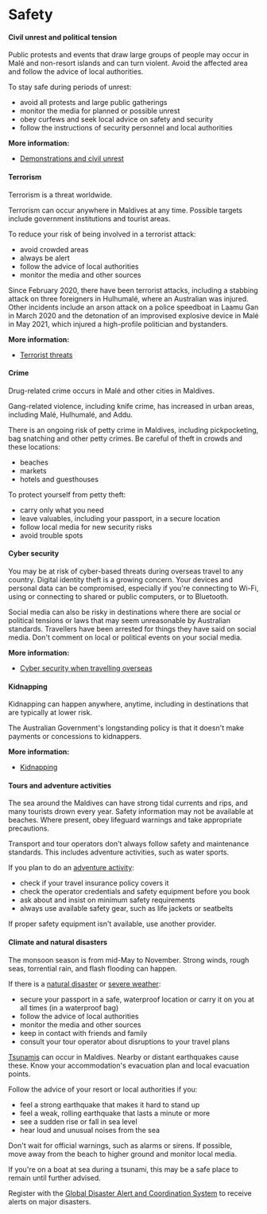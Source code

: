 # Safety

#### Civil unrest and political tension

Public protests and events that draw large groups of people may occur in Malé and non-resort islands and can turn violent. Avoid the affected area and follow the advice of local authorities.

To stay safe during periods of unrest:

* avoid all protests and large public gatherings
* monitor the media for planned or possible unrest
* obey curfews and seek local advice on safety and security
* follow the instructions of security personnel and local authorities

**More information:**

* [Demonstrations and civil unrest](/before-you-go/safety/protests-civil-unrest "Protests and civil unrest")

#### Terrorism

Terrorism is a threat worldwide.

Terrorism can occur anywhere in Maldives at any time. Possible targets include government institutions and tourist areas.

To reduce your risk of being involved in a terrorist attack:

* avoid crowded areas
* always be alert
* follow the advice of local authorities
* monitor the media and other sources

Since February 2020, there have been terrorist attacks, including a stabbing attack on three foreigners in Hulhumalé, where an Australian was injured. Other incidents include an arson attack on a police speedboat in Laamu Gan in March 2020 and the detonation of an improvised explosive device in Malé in May 2021, which injured a high-profile politician and bystanders.

**More information:**

* [Terrorist threats](/before-you-go/safety/terrorism "Terrorism")

#### Crime

Drug-related crime occurs in Malé and other cities in Maldives.

Gang-related violence, including knife crime, has increased in urban areas, including Malé, Hulhumalé, and Addu.

There is an ongoing risk of petty crime in Maldives, including pickpocketing, bag snatching and other petty crimes. Be careful of theft in crowds and these locations:

* beaches
* markets
* hotels and guesthouses

To protect yourself from petty theft:

* carry only what you need
* leave valuables, including your passport, in a secure location
* follow local media for new security risks
* avoid trouble spots

#### Cyber security

You may be at risk of cyber-based threats during overseas travel to any country. Digital identity theft is a growing concern. Your devices and personal data can be compromised, especially if you're connecting to Wi-Fi, using or connecting to shared or public computers, or to Bluetooth.

Social media can also be risky in destinations where there are social or political tensions or laws that may seem unreasonable by Australian standards. Travellers have been arrested for things they have said on social media. Don't comment on local or political events on your social media.

**More information:**

* [Cyber security when travelling overseas](https://www.smartraveller.gov.au/before-you-go/staying-safe/cyber-security)

#### Kidnapping

Kidnapping can happen anywhere, anytime, including in destinations that are typically at lower risk.  

The Australian Government's longstanding policy is that it doesn't make payments or concessions to kidnappers. 

**More information:** 

* [Kidnapping](https://www.smartraveller.gov.au/before-you-go/safety/kidnapping)

#### Tours and adventure activities

The sea around the Maldives can have strong tidal currents and rips, and many tourists drown every year. Safety information may not be available at beaches. Where present, obey lifeguard warnings and take appropriate precautions. 

Transport and tour operators don't always follow safety and maintenance standards. This includes adventure activities, such as water sports.

If you plan to do an [adventure activity](/before-you-go/activities/adventure "Going overseas for sports and adventure"):

* check if your travel insurance policy covers it
* check the operator credentials and safety equipment before you book
* ask about and insist on minimum safety requirements
* always use available safety gear, such as life jackets or seatbelts

If proper safety equipment isn't available, use another provider.

#### Climate and natural disasters

The monsoon season is from mid-May to November. Strong winds, rough seas, torrential rain, and flash flooding can happen.

If there is a [natural disaster](/before-you-go/safety/natural-disasters "Staying safe when there's a natural disaster") or [severe weather](/while-youre-away/crisis-or-emergency/severe-weather-incident "There's a severe weather incident"):

* secure your passport in a safe, waterproof location or carry it on you at all times (in a waterproof bag)
* follow the advice of local authorities
* monitor the media and other sources
* keep in contact with friends and family
* consult your tour operator about disruptions to your travel plans

[Tsunamis](https://www.smartraveller.gov.au/before-you-go/safety/natural-disasters) can occur in Maldives. Nearby or distant earthquakes cause these. Know your accommodation's evacuation plan and local evacuation points. 

Follow the advice of your resort or local authorities if you:

* feel a strong earthquake that makes it hard to stand up
* feel a weak, rolling earthquake that lasts a minute or more
* see a sudden rise or fall in sea level
* hear loud and unusual noises from the sea

Don't wait for official warnings, such as alarms or sirens. If possible, move away from the beach to higher ground and monitor local media.

If you're on a boat at sea during a tsunami, this may be a safe place to remain until further advised.

Register with the [Global Disaster Alert and Coordination System](http://www.gdacs.org/) to receive alerts on major disasters.